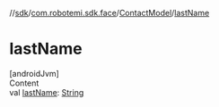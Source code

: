 //[sdk](../../../index.md)/[com.robotemi.sdk.face](../index.md)/[ContactModel](index.md)/[lastName](last-name.md)



# lastName  
[androidJvm]  
Content  
val [lastName](last-name.md): [String](https://kotlinlang.org/api/latest/jvm/stdlib/kotlin/-string/index.html)  




